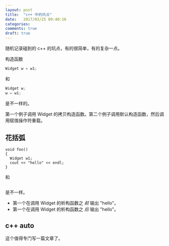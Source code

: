 ```yaml
---
layout: post
title:  "c++ 中的坑点"
date:   2017/03/25 09:40:16
categories:
comments: true
draft: true
---
```



随机记录碰到的 c++ 的坑点，有的很简单，有的复杂一点。


 构造函数

```c++
Widget w = w1;
```

和

```c++
Widget w;
w = w1;
```

是不一样的。

第一个例子调用 Widget 的拷贝构造函数。第二个例子调用默认构造函数，然后调用赋值操作符重载。

## 花括弧

```c++,
void foo()
{
  Widget w1;
  cout << "hello" << endl;
}
```

和

```{.c++ include=cpp_src/auto_unique_ptr.cpp}
```

是不一样。

 * 第一个在调用 Widget 的析构函数之 *前* 输出 "hello"。
 * 第一个在调用 Widget 的析构函数之 *后* 输出 "hello"。


## c++ auto

这个值得专门写一篇文章了。

```{.c++ include=cpp_src/auto_unique_ptr.cpp}
```
